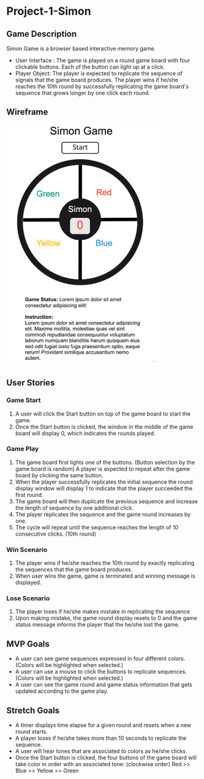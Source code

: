 # Project-1-Simon
## **Game Description**
Simon Game is a browser based interactive  memory game.  
- User Interface : The game is played on a round game board with four clickable buttons. Each of the button can light up at a click. 
- Player Object: The player is expected to replicate the sequence of signals that the game board produces. The player wins if he/she reaches the 10th round by successfully replicating the game board's sequence that grows longer by one click each round.

## **Wireframe**
<img src="wireframe.jpg" alt="simon-game-wireframe" width="400"/></img>

## **User Stories**

### Game Start
1. A user will click the Start button on top of the game board to start the game.
2. Once the Start button is clicked, the window in the middle of the game board will display 0, which indicates the rounds played.

### Game Play
1. The game board first lights one of the buttons. (Button selection by the game board is random) A player is expected to repeat after the game board by clicking the same button.
2.  When the player successfully replicates the initial sequence the round display window will display 1 to indicate that the player succeeded the first round.
3. The game board will then duplicate the previous sequence and increase the length of sequence by one additional click.
4. The player replicates the sequence and the game round increases by one.
5. The cycle will repeat until the sequence reaches the length of 10 consecutive clicks. (10th round)

### Win Scenario
1. The player wins if he/she reaches the 10th round by exactly replicating the sequences that the game board produces.
2. When user wins the game, game is terminated and winning message is displayed.

### Lose Scenario
1.  The player loses if he/she makes mistake in replicating the sequence 
2. Upon making mistake, the game round display resets to 0 and the game status message informs the player that the he/she lost the game.

## **MVP Goals**
- A user can see game sequences expressed in four different colors.(Colors will be highlighted when selected.)
- A user can use a mouse to click the buttons to replicate sequences.(Colors will be highlighted when selected.)
- A user can see the game round and game status information that gets updated according to the game play.

## **Stretch Goals**
- A timer displays time elapse for a given round and resets when a new round starts.
- A player loses if he/she takes more than 10 seconds to replicate the sequence.
- A user will hear tones that are associated to colors as he/she clicks.
- Once the Start button is clicked, the four buttons of the game board will  take color in order with an associated tone: (clockwise order) Red >> Blue >> Yellow >> Green

